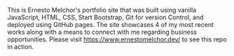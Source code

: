 This is Ernesto Melchor's portfolio site that was built using vanilla JavaScript, HTML, CSS, Start Bootstrap, Git for version Control, and deployed using GitHub pages. The site showcases 4 of my most recent works along with a means to connect with me regarding business opportunities. Please visit https://www.ernestomelchor.dev/ to see this repo in action.
